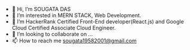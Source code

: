 - 👋 Hi, I’m SOUGATA DAS
- 👀 I’m interested in MERN STACK, Web Development.
- 🌱 I’m HackerRank Certified Front-End developer(React.js) and Google Cloud Certified Associate Cloud Engineer.
- 💞️ I’m looking to collaborate on ...
- 📫 How to reach me sougata19582001@gmail.com

<!---
Sougata2/Sougata2 is a ✨ special ✨ repository because its `README.md` (this file) appears on your GitHub profile.
You can click the Preview link to take a look at your changes.
--->
